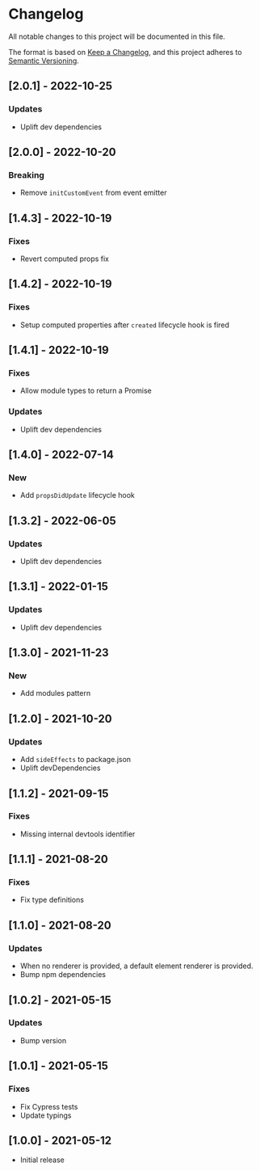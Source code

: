 # Changelog
All notable changes to this project will be documented in this file.

The format is based on [Keep a Changelog](https://keepachangelog.com/en/1.0.0/),
and this project adheres to [Semantic Versioning](https://semver.org/spec/v2.0.0.html).

## [2.0.1] - 2022-10-25

### Updates
- Uplift dev dependencies

## [2.0.0] - 2022-10-20

### Breaking
- Remove `initCustomEvent` from event emitter

## [1.4.3] - 2022-10-19

### Fixes
- Revert computed props fix

## [1.4.2] - 2022-10-19

### Fixes
- Setup computed properties after `created` lifecycle hook is fired

## [1.4.1] - 2022-10-19

### Fixes
- Allow module types to return a Promise

### Updates
- Uplift dev dependencies

## [1.4.0] - 2022-07-14

### New
- Add `propsDidUpdate` lifecycle hook

## [1.3.2] - 2022-06-05

### Updates
- Uplift dev dependencies

## [1.3.1] - 2022-01-15

### Updates
- Uplift dev dependencies

## [1.3.0] - 2021-11-23

### New
- Add modules pattern

## [1.2.0] - 2021-10-20

### Updates
- Add `sideEffects` to package.json
- Uplift devDependencies

## [1.1.2] - 2021-09-15

### Fixes
- Missing internal devtools identifier

## [1.1.1] - 2021-08-20

### Fixes
- Fix type definitions

## [1.1.0] - 2021-08-20

### Updates
- When no renderer is provided, a default element renderer is provided.
- Bump npm dependencies

## [1.0.2] - 2021-05-15

### Updates
- Bump version

## [1.0.1] - 2021-05-15

### Fixes
- Fix Cypress tests
- Update typings

## [1.0.0] - 2021-05-12

- Initial release
